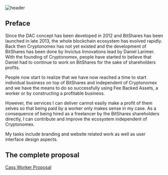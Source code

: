 
![header](https://raw.githubusercontent.com/cassiopaia/worker-proposals-bts/master/assets/images/header-prop3.png)


Preface
------
Since the DAC concept has been developed in 2012 and BitShares has been launched in late 2013, the whole blockchain ecosystem has evolved rapidly. Back then Cryptonomex has not yet existed and the development of BitShares has been done by Invictus Innovations lead by Daniel Larimer. With the founding of Cryptonomex, people have started to believe that Daniel had to continue to work on BitShares for the sake of shareholders profits.

People now start to realize that we have now reached a time to start individual business on top of BitShares and independent of Cryptonomex and we have the means to do so successfully using Fee Backed Assets, a worker or by constructing a profitable business.

However, the services I can deliver cannot easily make a profit of them selves so that being paid by a worker only makes sense in my case. As a consequence of being hired as a freelancer by the BitShares shareholders directly, I can contribute and improve the ecosystem independent of Cryptonomex.

My tasks include branding and website related work as well as user interface design aspects.


The complete proposal
------
[Cass Worker Proposal](https://github.com/cassiopaia/worker-proposals-bts/blob/master/cass-worker-proposal-0.1.md)
